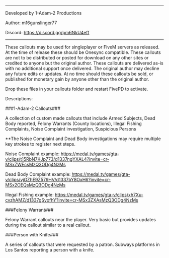 ***************************

Developed  by 1-Adam-2 Productions

Author: m16gunslinger77

Discord: https://discord.gg/pm6NkU4eff

***************************

These callouts may be used for singleplayer or FiveM servers as released.  At the time of release these should be Onesync compatible.
These callouts are not to be distributed or posted for download on any other sites or credited to anyone but the original author.
These callouts are delivered as-is with no additional support once delivered.  The original author may decline any future edits or updates.
At no time should these callouts be sold, or published for monetary gain by anyone other than the original author.

Drop these files in your callouts folder and restart FivePD to activate.

Descriptions:

###1-Adam-2 Callouts###

A collection of custom made callouts that include Armed Subjects, Dead Body reported, Felony Warrants (County locations), 
Illegal Fishing Complaints, Noise Complaint investigation, Suspicious Persons

**The Noise Complaint and Dead Body investigations may require multiple key strokes to register next steps.

Noise Complaint example: https://medal.tv/games/gta-v/clips/t15RbN7KJp773/d1337ngYXAL4?invite=cr-MSxZWEcsMzQ3ODg4NzMs

Dead Body Complaint example: https://medal.tv/games/gta-v/clips/vjGZhE9Z579HV/d1337bY8OxH6?invite=cr-MSx2OEQsMzQ3ODg4NzMs

Illegal Fishing example:  https://medal.tv/games/gta-v/clips/xh7Xu-cvzhAMZ/d1337gSvofhY?invite=cr-MSx3ZXAsMzQ3ODg4NzMs



###Felony Warrant###

Felony Warrant callouts near the player.  Very basic but provides updates during the callout similar to a real callout.

###Person with Knife###

A series of callouts that were requested by a patron.  Subways platforms in Los Santos reporting a person with a knife.
